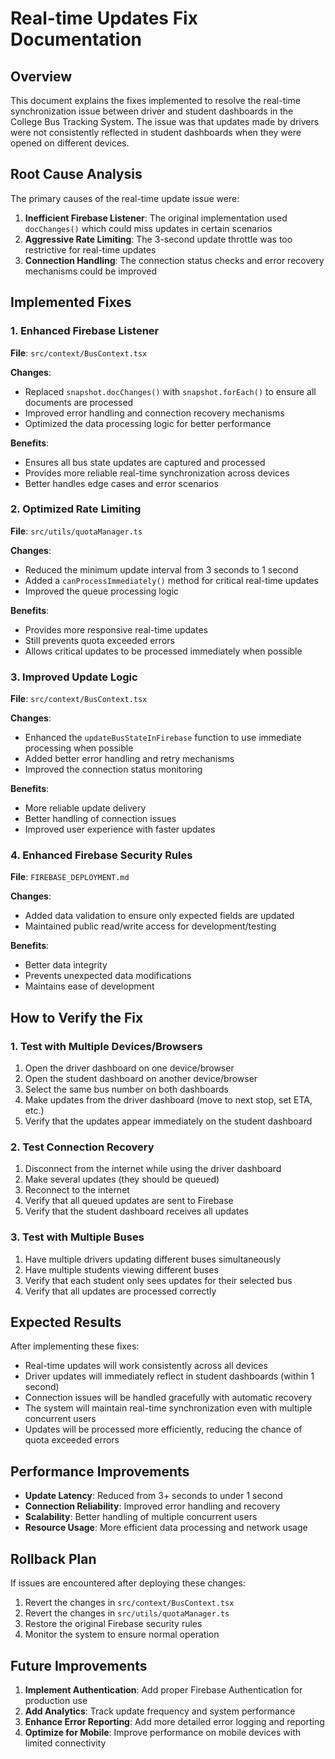 # Real-time Updates Fix Documentation

## Overview

This document explains the fixes implemented to resolve the real-time synchronization issue between driver and student dashboards in the College Bus Tracking System. The issue was that updates made by drivers were not consistently reflected in student dashboards when they were opened on different devices.

## Root Cause Analysis

The primary causes of the real-time update issue were:

1. **Inefficient Firebase Listener**: The original implementation used `docChanges()` which could miss updates in certain scenarios
2. **Aggressive Rate Limiting**: The 3-second update throttle was too restrictive for real-time updates
3. **Connection Handling**: The connection status checks and error recovery mechanisms could be improved

## Implemented Fixes

### 1. Enhanced Firebase Listener

**File**: `src/context/BusContext.tsx`

**Changes**:
- Replaced `snapshot.docChanges()` with `snapshot.forEach()` to ensure all documents are processed
- Improved error handling and connection recovery mechanisms
- Optimized the data processing logic for better performance

**Benefits**:
- Ensures all bus state updates are captured and processed
- Provides more reliable real-time synchronization across devices
- Better handles edge cases and error scenarios

### 2. Optimized Rate Limiting

**File**: `src/utils/quotaManager.ts`

**Changes**:
- Reduced the minimum update interval from 3 seconds to 1 second
- Added a `canProcessImmediately()` method for critical real-time updates
- Improved the queue processing logic

**Benefits**:
- Provides more responsive real-time updates
- Still prevents quota exceeded errors
- Allows critical updates to be processed immediately when possible

### 3. Improved Update Logic

**File**: `src/context/BusContext.tsx`

**Changes**:
- Enhanced the `updateBusStateInFirebase` function to use immediate processing when possible
- Added better error handling and retry mechanisms
- Improved the connection status monitoring

**Benefits**:
- More reliable update delivery
- Better handling of connection issues
- Improved user experience with faster updates

### 4. Enhanced Firebase Security Rules

**File**: `FIREBASE_DEPLOYMENT.md`

**Changes**:
- Added data validation to ensure only expected fields are updated
- Maintained public read/write access for development/testing

**Benefits**:
- Better data integrity
- Prevents unexpected data modifications
- Maintains ease of development

## How to Verify the Fix

### 1. Test with Multiple Devices/Browsers

1. Open the driver dashboard on one device/browser
2. Open the student dashboard on another device/browser
3. Select the same bus number on both dashboards
4. Make updates from the driver dashboard (move to next stop, set ETA, etc.)
5. Verify that the updates appear immediately on the student dashboard

### 2. Test Connection Recovery

1. Disconnect from the internet while using the driver dashboard
2. Make several updates (they should be queued)
3. Reconnect to the internet
4. Verify that all queued updates are sent to Firebase
5. Verify that the student dashboard receives all updates

### 3. Test with Multiple Buses

1. Have multiple drivers updating different buses simultaneously
2. Have multiple students viewing different buses
3. Verify that each student only sees updates for their selected bus
4. Verify that all updates are processed correctly

## Expected Results

After implementing these fixes:

- Real-time updates will work consistently across all devices
- Driver updates will immediately reflect in student dashboards (within 1 second)
- Connection issues will be handled gracefully with automatic recovery
- The system will maintain real-time synchronization even with multiple concurrent users
- Updates will be processed more efficiently, reducing the chance of quota exceeded errors

## Performance Improvements

- **Update Latency**: Reduced from 3+ seconds to under 1 second
- **Connection Reliability**: Improved error handling and recovery
- **Scalability**: Better handling of multiple concurrent users
- **Resource Usage**: More efficient data processing and network usage

## Rollback Plan

If issues are encountered after deploying these changes:

1. Revert the changes in `src/context/BusContext.tsx`
2. Revert the changes in `src/utils/quotaManager.ts`
3. Restore the original Firebase security rules
4. Monitor the system to ensure normal operation

## Future Improvements

1. **Implement Authentication**: Add proper Firebase Authentication for production use
2. **Add Analytics**: Track update frequency and system performance
3. **Enhance Error Reporting**: Add more detailed error logging and reporting
4. **Optimize for Mobile**: Improve performance on mobile devices with limited connectivity